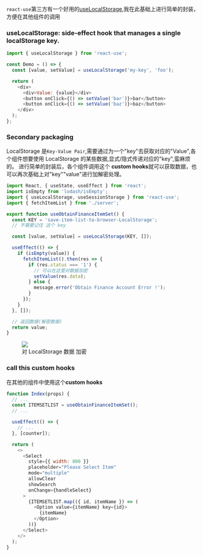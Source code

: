 `react-use`第三方有一个好用的[useLocalStorage](https://streamich.github.io/react-use/?path=/story/side-effects-uselocalstorage--docs),我在此基础上进行简单的封装，方便在其他组件的调用

### useLocalStorage: side-effect hook that manages a single localStorage key.

```javascript
import { useLocalStorage } from 'react-use';

const Demo = () => {
  const [value, setValue] = useLocalStorage('my-key', 'foo');

  return (
    <div>
      <div>Value: {value}</div>
      <button onClick={() => setValue('bar')}>bar</button>
      <button onClick={() => setValue('baz')}>baz</button>
    </div>
  );
};
```

### Secondary packaging

LocalStorage 是`Key-Value Pair`,需要通过为一个"key"去获取对应的"Value",各个组件想要使用 LocalStorage 的某些数据,显式/隐式传递对应的"key",蛮麻烦的。
进行简单的封装后，各个组件调用这个 **custom hooks**就可以获取数据，也可以再次基础上对"key""value"进行加解密处理。

```javascript
import React, { useState, useEffect } from 'react';
import isEmpty from 'lodash/isEmpty';
import { useLocalStorage, useSessionStorage } from 'react-use';
import { fetchItemList } from './server';

export function useObtainFinanceItemSet() {
  const KEY = 'save-item-list-to-browser-LocalStorage';
  // 不需要记住 这个 key

  const [value, setValue] = useLocalStorage(KEY, []);

  useEffect(() => {
    if (isEmpty(value)) {
      fetchItemList().then(res => {
        if (res.status === '1') {
          // 可以在这里对数据加密
          setValue(res.data);
        } else {
          message.error('Obtain Finance Account Error !');
        }
      });
    }
  }, []);

  // 返回数据(解密数据)
  return value;
}
```

<figure>
  <img src='https://loremxuetengfei.oss-cn-beijing.aliyuncs.com/useLocalStorage-1578734468.jpg'/>
  <figcaption>对 LocalStorage 数据 加密</figcaption>
</figure>

### call this custom hooks

在其他的组件中使用这个**custom hooks**

```javascript
function Index(props) {
  // ...
  const ITEMSETLIST = useObtainFinanceItemSet();
  // ...

  useEffect(() => {
    // ...
  }, [counter]);

  return (
    <>
      <Select
        style={{ width: 800 }}
        placeholder="Please Select Item"
        mode="multiple"
        allowClear
        showSearch
        onChange={handleSelect}
      >
        {ITEMSETLIST.map(({ id, itemName }) => (
          <Option value={itemName} key={id}>
            {itemName}
          </Option>
        ))}
      </Select>
    </>
  );
}
```
